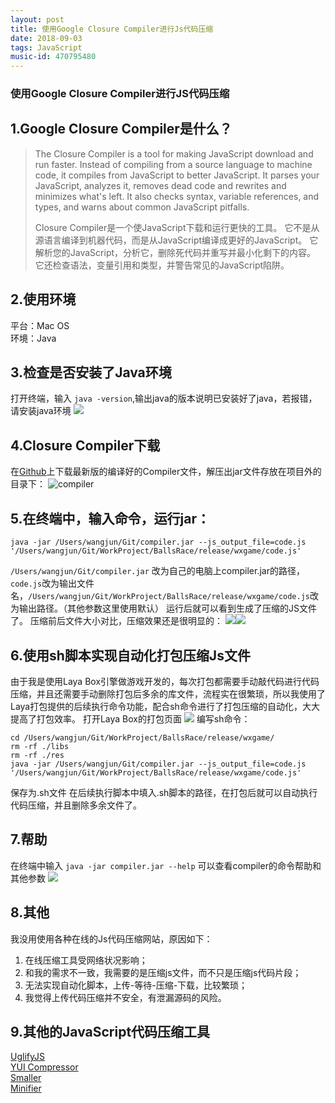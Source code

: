 ```yaml
---
layout: post
title: 使用Google Closure Compiler进行Js代码压缩
date: 2018-09-03 
tags: JavaScript  
music-id: 470795480
--- 
```

### 使用Google Closure Compiler进行JS代码压缩
## 1.Google Closure Compiler是什么？
> The Closure Compiler is a tool for making JavaScript download and run faster. Instead of compiling from a source language to machine code, it compiles from JavaScript to better JavaScript. It parses your JavaScript, analyzes it, removes dead code and rewrites and minimizes what's left. It also checks syntax, variable references, and types, and warns about common JavaScript pitfalls.
> 
> Closure Compiler是一个使JavaScript下载和运行更快的工具。 它不是从源语言编译到机器代码，而是从JavaScript编译成更好的JavaScript。 它解析您的JavaScript，分析它，删除死代码并重写并最小化剩下的内容。 它还检查语法，变量引用和类型，并警告常见的JavaScript陷阱。 

## 2.使用环境
  平台：Mac OS
  <br>环境：Java
## 3.检查是否安装了Java环境
打开终端，输入 `java -version`,输出java的版本说明已安装好了java，若报错，请安装java环境
![](https://es-blogimg.oss-cn-hangzhou.aliyuncs.com/img/20180903132733.png?x-oss-process=image/resize,w_500)
## 4.Closure Compiler下载
在[Github](https://dl.google.com/closure-compiler/compiler-latest.zip)上下载最新版的编译好的Compiler文件，解压出jar文件存放在项目外的目录下：
![compiler](https://es-blogimg.oss-cn-hangzhou.aliyuncs.com/img/20180903131934.png?x-oss-process=image/resize,w_300)
## 5.在终端中，输入命令，运行jar：
```
java -jar /Users/wangjun/Git/compiler.jar --js_output_file=code.js '/Users/wangjun/Git/WorkProject/BallsRace/release/wxgame/code.js'
```
`/Users/wangjun/Git/compiler.jar` 改为自己的电脑上compiler.jar的路径，`code.js`改为输出文件名，`/Users/wangjun/Git/WorkProject/BallsRace/release/wxgame/code.js`改为输出路径。（其他参数这里使用默认）
运行后就可以看到生成了压缩的JS文件了。
压缩前后文件大小对比，压缩效果还是很明显的：
![](https://es-blogimg.oss-cn-hangzhou.aliyuncs.com/img/20180903133758.png?x-oss-process=image/resize,w_300)![](https://es-blogimg.oss-cn-hangzhou.aliyuncs.com/img/20180903133906.png?x-oss-process=image/resize,w_310)

## 6.使用sh脚本实现自动化打包压缩Js文件
由于我是使用Laya Box引擎做游戏开发的，每次打包都需要手动敲代码进行代码压缩，并且还需要手动删除打包后多余的库文件，流程实在很繁琐，所以我使用了Laya打包提供的后续执行命令功能，配合sh命令进行了打包压缩的自动化，大大提高了打包效率。
打开Laya Box的打包页面
![](https://es-blogimg.oss-cn-hangzhou.aliyuncs.com/img/20180903134500.png?x-oss-process=image/resize,w_400)
编写sh命令：

```
cd /Users/wangjun/Git/WorkProject/BallsRace/release/wxgame/
rm -rf ./libs
rm -rf ./res
java -jar /Users/wangjun/Git/compiler.jar --js_output_file=code.js '/Users/wangjun/Git/WorkProject/BallsRace/release/wxgame/code.js'
```
保存为.sh文件
在后续执行脚本中填入.sh脚本的路径，在打包后就可以自动执行代码压缩，并且删除多余文件了。
## 7.帮助
在终端中输入 `java -jar compiler.jar --help` 可以查看compiler的命令帮助和其他参数
![](https://es-blogimg.oss-cn-hangzhou.aliyuncs.com/img/20180903134930.png?x-oss-process=image/resize,w_400)
## 8.其他
我没用使用各种在线的Js代码压缩网站，原因如下：
1. 在线压缩工具受网络状况影响；
2. 和我的需求不一致，我需要的是压缩js文件，而不只是压缩js代码片段；
3. 无法实现自动化脚本，上传-等待-压缩-下载，比较繁琐；
4. 我觉得上传代码压缩并不安全，有泄漏源码的风险。

## 9.其他的JavaScript代码压缩工具
[UglifyJS](https://github.com/mishoo/UglifyJS)
<br>[YUI Compressor](https://github.com/yui/yuicompressor)
<br>[Smaller](http://25.io/smaller/)
<br>[Minifier](https://github.com/GGG-KILLER/CSS-And-Js-Minifier)